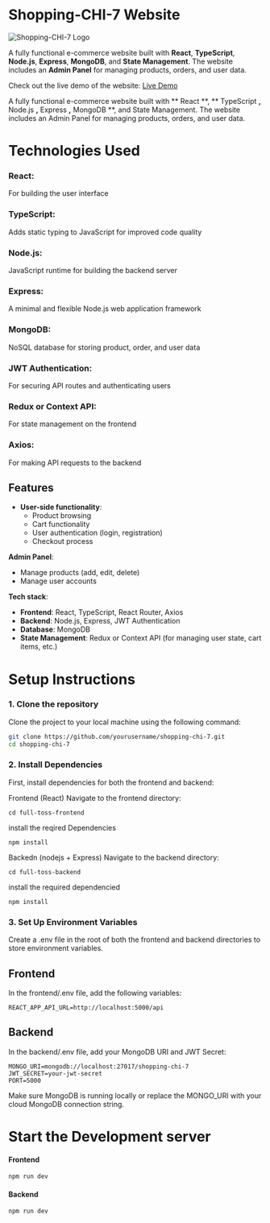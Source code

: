 # Shopping-CHI-7 Website

![Shopping-CHI-7 Logo](https://github.com/user-attachments/assets/08aa03aa-2271-4f41-9389-eab811af1119)

A fully functional e-commerce website built with **React**, **TypeScript**, **Node.js**, **Express**, **MongoDB**, and **State Management**. The website includes an **Admin Panel** for managing products, orders, and user data.

Check out the live demo of the website: [Live Demo](https://shopping-chi-seven.vercel.app/)

A fully functional e-commerce website built with ** React **, ** TypeScript **,** Node.js **,** Express **,** MongoDB **, and State Management. The website includes an Admin Panel for managing products, orders, and user data.


# Technologies Used
 ### React:
 For building the user interface
### TypeScript:
Adds static typing to JavaScript for improved code quality
### Node.js: 
JavaScript runtime for building the backend server
### Express: 
A minimal and flexible Node.js web application framework
### MongoDB: 
NoSQL database for storing product, order, and user data
### JWT Authentication: 
For securing API routes and authenticating users
### Redux or Context API: 
For state management on the frontend
### Axios: 
For making API requests to the backend

## Features
- **User-side functionality**:
  - Product browsing
  - Cart functionality
  - User authentication (login, registration)
  - Checkout process
 
**Admin Panel**:
  - Manage products (add, edit, delete)
  - Manage user accounts

**Tech stack**:
  - **Frontend**: React, TypeScript, React Router, Axios
  - **Backend**: Node.js, Express, JWT Authentication
  - **Database**: MongoDB
  - **State Management**: Redux or Context API (for managing user state, cart items, etc.)

# Setup Instructions

### 1. Clone the repository

Clone the project to your local machine using the following command:

```bash
git clone https://github.com/yourusername/shopping-chi-7.git
cd shopping-chi-7
```

### 2. Install Dependencies
First, install dependencies for both the frontend and backend:

Frontend (React)
Navigate to the frontend directory:
```
cd full-toss-frontend
```
install the reqired Dependencies
```
npm install
```
Backedn (nodejs + Express)
Navigate to the backend directory:
```
cd full-toss-backend
```
install the required dependencied
```
npm install
```
### 3. Set Up Environment Variables
Create a .env file in the root of both the frontend and backend directories to store environment variables.
## Frontend
In the frontend/.env file, add the following variables:
```
REACT_APP_API_URL=http://localhost:5000/api
```
## Backend
In the backend/.env file, add your MongoDB URI and JWT Secret:
```
MONGO_URI=mongodb://localhost:27017/shopping-chi-7
JWT_SECRET=your-jwt-secret
PORT=5000
```
Make sure MongoDB is running locally or replace the MONGO_URI with your cloud MongoDB connection string.

# Start the Development server
#### Frontend
```
npm run dev
```
#### Backend
```
npm run dev
```



